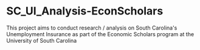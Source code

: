 # SC_UI_Analysis-EconScholars
This project aims to conduct research / analysis on South Carolina's Unemployment Insurance as part of the Economic Scholars program at the University of South Carolina 
